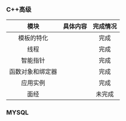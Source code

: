 ### C++高级
|模块|具体内容|完成情况|
|  :-: | :-:  | :-:|
|模板的特化|  | 完成|
|线程| |完成|
|智能指针| |完成|
|函数对象和绑定器| |完成|
|应用实例| |完成|
|面经| |未完成|

### MYSQL


